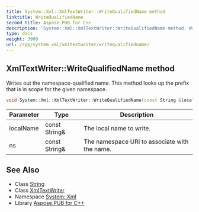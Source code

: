 ```yaml
---
title: System::Xml::XmlTextWriter::WriteQualifiedName method
linktitle: WriteQualifiedName
second_title: Aspose.PUB for C++
description: 'System::Xml::XmlTextWriter::WriteQualifiedName method. Writes out the namespace-qualified name. This method looks up the prefix that is in scope for the given namespace in C++.'
type: docs
weight: 3900
url: /cpp/system.xml/xmltextwriter/writequalifiedname/
---
```

## XmlTextWriter::WriteQualifiedName method


Writes out the namespace-qualified name. This method looks up the prefix that is in scope for the given namespace.

```cpp
void System::Xml::XmlTextWriter::WriteQualifiedName(const String &localName, const String &ns) override
```


| Parameter | Type | Description |
| --- | --- | --- |
| localName | const String\& | The local name to write. |
| ns | const String\& | The namespace URI to associate with the name. |

## See Also

* Class [String](../../../system/string/)
* Class [XmlTextWriter](../)
* Namespace [System::Xml](../../)
* Library [Aspose.PUB for C++](../../../)
